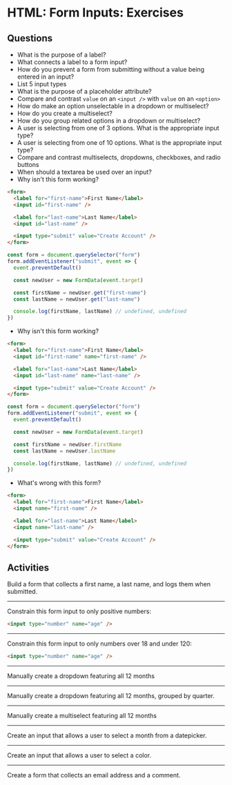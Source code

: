 # HTML: Form Inputs: Exercises

## Questions

* What is the purpose of a label?
* What connects a label to a form input?
* How do you prevent a form from submitting without a value being entered in an input?
* List 5 input types
* What is the purpose of a placeholder attribute?
* Compare and contrast `value` on an `<input />` with `value` on an `<option>`
* How do make an option unselectable in a dropdown or multiselect?
* How do you create a multiselect?
* How do you group related options in a dropdown or multiselect?
* A user is selecting from one of 3 options. What is the appropriate input type?
* A user is selecting from one of 10 options. What is the appropriate input type?
* Compare and contrast multiselects, dropdowns, checkboxes, and radio buttons
* When should a textarea be used over an input?
* Why isn't this form working?

```html
<form>
  <label for="first-name">First Name</label>
  <input id="first-name" />

  <label for="last-name">Last Name</label>
  <input id="last-name" />

  <input type="submit" value="Create Account" />
</form>
```

```js
const form = document.querySelector("form")
form.addEventListener("submit", event => {
  event.preventDefault()

  const newUser = new FormData(event.target)

  const firstName = newUser.get("first-name")
  const lastName = newUser.get("last-name")

  console.log(firstName, lastName) // undefined, undefined
})
```

* Why isn't this form working?

```html
<form>
  <label for="first-name">First Name</label>
  <input id="first-name" name="first-name" />

  <label for="last-name">Last Name</label>
  <input id="last-name" name="last-name" />

  <input type="submit" value="Create Account" />
</form>
```

```js
const form = document.querySelector("form")
form.addEventListener("submit", event => {
  event.preventDefault()

  const newUser = new FormData(event.target)

  const firstName = newUser.firstName
  const lastName = newUser.lastName

  console.log(firstName, lastName) // undefined, undefined
})
```

* What's wrong with this form?

```html
<form>
  <label for="first-name">First Name</label>
  <input name="first-name" />

  <label for="last-name">Last Name</label>
  <input name="last-name" />

  <input type="submit" value="Create Account" />
</form>
```

## Activities

Build a form that collects a first name, a last name, and logs them when submitted.

---

Constrain this form input to only positive numbers:

```html
<input type="number" name="age" />
```

---

Constrain this form input to only numbers over 18 and under 120:

```html
<input type="number" name="age" />
```

---

Manually create a dropdown featuring all 12 months

---

Manually create a dropdown featuring all 12 months, grouped by quarter.

---

Manually create a multiselect featuring all 12 months

---

Create an input that allows a user to select a month from a datepicker.

---

Create an input that allows a user to select a color.

---

Create a form that collects an email address and a comment.

